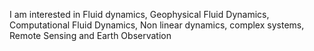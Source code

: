 I am interested in Fluid dynamics, Geophysical Fluid Dynamics, Computational Fluid Dynamics,
Non linear dynamics, complex systems, Remote Sensing and Earth Observation
<!--
jhavibhuti/jhavibhuti is a ✨ special ✨ repository because its `README.md` (this file) appears on your GitHub profile.
You can click the Preview link to take a look at your changes.
--->
